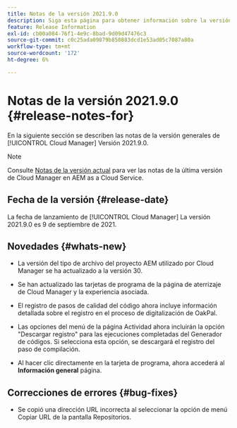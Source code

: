 ```yaml
---
title: Notas de la versión 2021.9.0
description: Siga esta página para obtener información sobre la versión 2021.9.0 de Cloud Manager
feature: Release Information
exl-id: cb00a084-76f1-4e9c-8bad-9d09d47476c3
source-git-commit: c0c25ada09879b850883dcd1e53ad05c7087a80a
workflow-type: tm+mt
source-wordcount: '172'
ht-degree: 6%

---
```


# Notas de la versión 2021.9.0 {#release-notes-for}

En la siguiente sección se describen las notas de la versión generales de [!UICONTROL Cloud Manager] Versión 2021.9.0.

>[!NOTE]
>Consulte [Notas de la versión actual](https://experienceleague.adobe.com/docs/experience-manager-cloud-service/onboarding/getting-access/release-notes-cloud-manager/release-notes-cm-current.html?lang=en#getting-access) para ver las notas de la última versión de Cloud Manager en AEM as a Cloud Service.

## Fecha de la versión {#release-date}

La fecha de lanzamiento de [!UICONTROL Cloud Manager] La versión 2021.9.0 es 9 de septiembre de 2021.

## Novedades {#whats-new}

* La versión del tipo de archivo del proyecto AEM utilizado por Cloud Manager se ha actualizado a la versión 30.

* Se han actualizado las tarjetas de programa de la página de aterrizaje de Cloud Manager y la experiencia asociada.

* El registro de pasos de calidad del código ahora incluye información detallada sobre el registro en el proceso de digitalización de OakPal.

* Las opciones del menú de la página Actividad ahora incluirán la opción &quot;Descargar registro&quot; para las ejecuciones completadas del Generador de códigos. Si selecciona esta opción, se descargará el registro del paso de compilación.

* Al hacer clic directamente en la tarjeta de programa, ahora accederá al **Información general** página.

## Correcciones de errores {#bug-fixes}

* Se copió una dirección URL incorrecta al seleccionar la opción de menú Copiar URL de la pantalla Repositorios.
